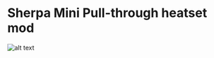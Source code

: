 # Sherpa Mini Pull-through heatset mod
![alt text](https://github.com/jakub874/Jakub3DPrinterMods/new/main/pullthroughpa%20mini/img/pullthroughpa%20example.png?raw=true)
